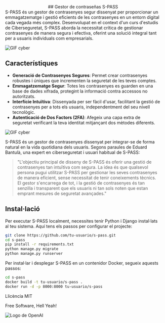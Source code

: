 <div align="center">
    ## Gestor de contraseñas S-PASS 
</div>
S-PASS és un gestor de contrasenyes segur dissenyat per proporcionar un emmagatzematge i gestió eficients de les contrasenyes en un entorn digital cada vegada més complex. Desenvolupat en el context d'un curs d'estudis de Ciberseguretat, S-PASS aborda la necessitat crítica de gestionar contrasenyes de manera segura i efectiva, oferint una solució integral tant per a usuaris individuals com empresarials.

![GIF cyber](https://media.giphy.com/media/v1.Y2lkPTc5MGI3NjExdmZxaGVqNmVlMzJoeTM5NjdvZnFyeXVwb21vdmhvOXU2N3p1dmt6biZlcD12MV9pbnRlcm5hbF9naWZfYnlfaWQmY3Q9Zw/RDZo7znAdn2u7sAcWH/giphy.gif)


## Característiques

- **Generació de Contrasenyes Segures**: Permet crear contrasenyes robustes i úniques que incrementen la seguretat de les teves comptes.
- **Emmagatzematge Segur**: Totes les contrasenyes es guarden en una base de dades xifrada, protegint la informació contra accessos no autoritzats.
- **Interfície Intuïtiva**: Dissenyada per ser fàcil d'usar, facilitant la gestió de contrasenyes per a tots els usuaris, independentment del seu nivell tecnològic.
- **Autenticació de Dos Factors (2FA)**: Afegeix una capa extra de seguretat verificant la teva identitat mitjançant dos mètodes diferents.

![GIF cyber](https://media.giphy.com/media/v1.Y2lkPTc5MGI3NjExbDd5a2Q1amx4OWl1eXBsbGxjM2w1OGkxd2hmazFhZTdjMnJ2d3IwbyZlcD12MV9pbnRlcm5hbF9naWZfYnlfaWQmY3Q9Zw/bKj0qEKTVBdF2o5Dgn/giphy.gif)

S-PASS és un gestor de contrasenyes dissenyat per integrar-se de forma natural en la vida quotidiana dels usuaris. Segons paraules de Eduard Bantulà, una expert en ciberseguretat i usuari habitual de S-PASS:

> "L'objectiu principal de disseny de S-PASS és oferir 
una gestió de contrasenyes tan intuïtiva com segura.
> La idea és que qualsevol persona pugui utilitzar S-PASS
> per gestionar les seves contrasenyes de manera eficient, 
sense necessitat de tenir coneixements tècnics.
> El gestor s'encarrega de tot, i la gestió de contrasenyes 
és tan senzilla i transparent que els usuaris ni tan sols 
noten que estan emprant mesures de seguretat avançades."

## Instal·lació
Per executar S-PASS localment, necessites tenir Python i Django instal·lats al teu sistema. Aquí tens els passos per configurar el projecte:

```sh
git clone https://github.com/tu-usuario/s-pass.git
cd s-pass
pip install -r requirements.txt
python manage.py migrate
python manage.py runserver
```


Per instal·lar i desplegar S-PASS en un contenidor Docker, segueix aquests passos:
```sh
cd s-pass
docker build -t tu-usuario/s-pass .
docker run -d -p 8000:8000 tu-usuario/s-pass
```

Llicència
MIT

Free Software, Hell Yeah!


![Logo de OpenAI](https://static.wikia.nocookie.net/marisqueria/images/1/19/Donpollo.jpeg/revision/latest?cb=20230105232639&path-prefix=es)

